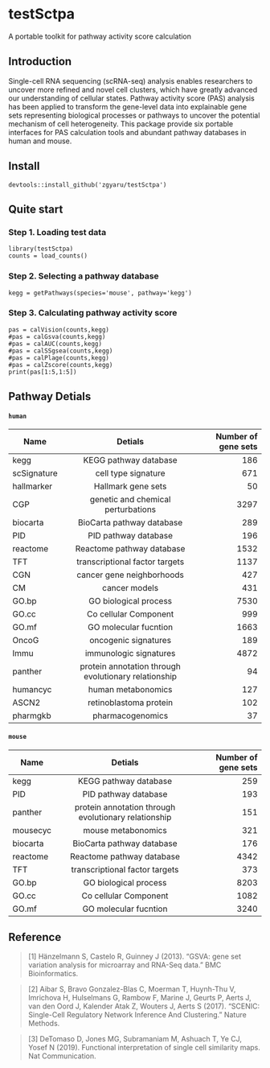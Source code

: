 # testSctpa

A portable toolkit for pathway activity score calculation

## Introduction
Single-cell RNA sequencing (scRNA-seq) analysis enables researchers to uncover more refined and novel cell clusters, which have greatly advanced our understanding of cellular states. Pathway activity score (PAS) analysis has been applied to transform the gene-level data into explainable gene sets representing biological processes or pathways to uncover the potential mechanism of cell heterogeneity. This package provide six portable interfaces for PAS calculation tools and abundant pathway databases in human and mouse.

## Install
```
devtools::install_github('zgyaru/testSctpa')
```

## Quite start

### Step 1. Loading test data
```
library(testSctpa)
counts = load_counts()
```
### Step 2. Selecting a pathway database
```
kegg = getPathways(species='mouse', pathway='kegg')
```
### Step 3. Calculating pathway activity score
```
pas = calVision(counts,kegg)
#pas = calGsva(counts,kegg)
#pas = calAUC(counts,kegg)
#pas = calSSgsea(counts,kegg)
#pas = calPlage(counts,kegg)
#pas = calZscore(counts,kegg)
print(pas[1:5,1:5])
```



## Pathway Detials
#### `human`
| Name | Detials  | Number of gene sets |
| - | :-: | -: |
|kegg | KEGG pathway database | 186 |
|scSignature | cell type signature | 671 |
| hallmarker | Hallmark gene sets | 50 |
| CGP | genetic and chemical perturbations | 3297 |
|biocarta | BioCarta pathway database | 289 |
|PID | PID pathway database | 196 |
|reactome | Reactome pathway database | 1532 |
|TFT | transcriptional factor targets | 1137 |
|CGN | cancer gene neighborhoods | 427 |
|CM | cancer models | 431|
|GO.bp | GO biological process | 7530 |
|GO.cc | Co cellular Component | 999 |
|GO.mf | GO molecular fucntion | 1663|
|OncoG | oncogenic signatures | 189 |
|Immu | immunologic signatures | 4872 |
|panther | protein annotation through evolutionary relationship | 94 |
|humancyc | human metabonomics | 127 |
|ASCN2 | retinoblastoma protein | 102 |
|pharmgkb | pharmacogenomics | 37 |

#### `mouse`
|Name | Detials  | Number of gene sets|
|- | :-: | -: |
|kegg | KEGG pathway database | 259|
|PID | PID pathway database | 193
|panther | protein annotation through evolutionary relationship | 151|
|mousecyc | mouse metabonomics | 321|
|biocarta | BioCarta pathway database | 176|
|reactome | Reactome pathway database | 4342|
|TFT | transcriptional factor targets | 373|
|GO.bp | GO biological process | 8203|
|GO.cc | Co cellular Component | 1082|
|GO.mf | GO molecular fucntion | 3240|



## Reference
>[1] Hänzelmann S, Castelo R, Guinney J (2013). “GSVA: gene set variation analysis for microarray and RNA-Seq data.” BMC Bioinformatics.

>[2] Aibar S, Bravo Gonzalez-Blas C, Moerman T, Huynh-Thu V, Imrichova H, Hulselmans G, Rambow F, Marine J, Geurts P, Aerts J, van den Oord J, Kalender Atak Z, Wouters J, Aerts S (2017). “SCENIC: Single-Cell Regulatory Network Inference And Clustering.” Nature Methods.

>[3] DeTomaso D, Jones MG, Subramaniam M, Ashuach T, Ye CJ, Yosef N (2019). Functional interpretation of single cell similarity maps. Nat Communication.
